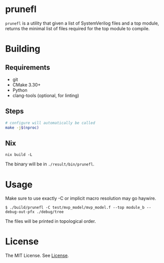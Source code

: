 # prunefl

`prunefl` is a utility that given a list of SystemVerilog files and a top module,
returns the minimal list of files required for the top module to compile.

# Building

## Requirements

* git
* CMake 3.30+
* Python
* clang-tools (optional, for linting)

## Steps

```bash
# configure will automatically be called
make -j$(nproc)
```

## Nix

```
nix build -L
```

The binary will be in `./result/bin/prunefl`.

# Usage

Make sure to use exactly -C or implicit macro resolution may go haywire.

```console
$ ./build/prunefl -C test/mvp_model/mvp_model.f --top module_b --debug-out-pfx ./debug/tree
```

The files will be printed in topological order.

# License

The MIT License. See [License](./License).
